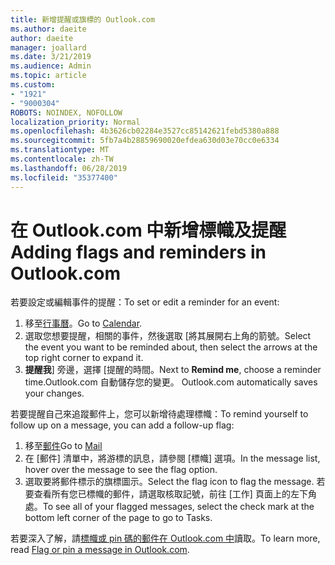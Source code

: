 ```yaml
---
title: 新增提醒或旗標的 Outlook.com
ms.author: daeite
author: daeite
manager: joallard
ms.date: 3/21/2019
ms.audience: Admin
ms.topic: article
ms.custom:
- "1921"
- "9000304"
ROBOTS: NOINDEX, NOFOLLOW
localization_priority: Normal
ms.openlocfilehash: 4b3626cb02284e3527cc85142621febd5380a888
ms.sourcegitcommit: 5fb7a4b28859690020efdea630d03e70cc0e6334
ms.translationtype: MT
ms.contentlocale: zh-TW
ms.lasthandoff: 06/28/2019
ms.locfileid: "35377400"
---
```

# <a name="adding-flags-and-reminders-in-outlookcom"></a><span data-ttu-id="82854-102">在 Outlook.com 中新增標幟及提醒</span><span class="sxs-lookup"><span data-stu-id="82854-102">Adding flags and reminders in Outlook.com</span></span>

<span data-ttu-id="82854-103">若要設定或編輯事件的提醒：</span><span class="sxs-lookup"><span data-stu-id="82854-103">To set or edit a reminder for an event:</span></span>

1. <span data-ttu-id="82854-104">移至[行事曆](https://outlook.live.com/calendar/)。</span><span class="sxs-lookup"><span data-stu-id="82854-104">Go to [Calendar](https://outlook.live.com/calendar/).</span></span>
1. <span data-ttu-id="82854-105">選取您想要提醒，相關的事件，然後選取 [將其展開右上角的箭號。</span><span class="sxs-lookup"><span data-stu-id="82854-105">Select the event you want to be reminded about, then select the arrows at the top right corner to expand it.</span></span>
1. <span data-ttu-id="82854-106">**提醒我**] 旁邊，選擇 [提醒的時間。</span><span class="sxs-lookup"><span data-stu-id="82854-106">Next to **Remind me**, choose a reminder time.</span></span><span data-ttu-id="82854-107">Outlook.com 自動儲存您的變更。</span><span class="sxs-lookup"><span data-stu-id="82854-107"> Outlook.com automatically saves your changes.</span></span>

<span data-ttu-id="82854-108">若要提醒自己來追蹤郵件上，您可以新增待處理標幟：</span><span class="sxs-lookup"><span data-stu-id="82854-108">To remind yourself to follow up on a message, you can add a follow-up flag:</span></span>

1. <span data-ttu-id="82854-109">移至[郵件](https://outlook.live.com/mail/)</span><span class="sxs-lookup"><span data-stu-id="82854-109">Go to [Mail](https://outlook.live.com/mail/)</span></span>
1. <span data-ttu-id="82854-110">在 [郵件] 清單中，將游標的訊息，請參閱 [標幟] 選項。</span><span class="sxs-lookup"><span data-stu-id="82854-110">In the message list, hover over the message to see the flag option.</span></span>
1. <span data-ttu-id="82854-111">選取要將郵件標示的旗標圖示。</span><span class="sxs-lookup"><span data-stu-id="82854-111">Select the flag icon to flag the message.</span></span> <span data-ttu-id="82854-112">若要查看所有您已標幟的郵件，請選取核取記號，前往 [工作] 頁面上的左下角處。</span><span class="sxs-lookup"><span data-stu-id="82854-112">To see all of your flagged messages, select the check mark at the bottom left corner of the page to go to Tasks.</span></span>
 
<span data-ttu-id="82854-113">若要深入了解，請[標幟或 pin 碼的郵件在 Outlook.com 中](https://support.office.com/article/8e911e69-30d6-4cc8-8c71-a1163560618a)讀取。</span><span class="sxs-lookup"><span data-stu-id="82854-113">To learn more, read [Flag or pin a message in Outlook.com](https://support.office.com/article/8e911e69-30d6-4cc8-8c71-a1163560618a).</span></span>
